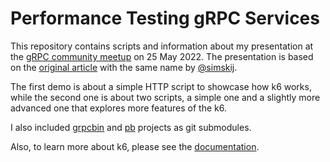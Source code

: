 # Performance Testing gRPC Services

This repository contains scripts and information about my presentation at the [gRPC community meetup](https://www.meetup.com/gRPCio/events/285842571/) on 25 May 2022. The presentation is based on the [original article](https://k6.io/blog/performance-testing-grpc-services/) with the same name by [@simskij](https://github.com/simskij).

The first demo is about a simple HTTP script to showcase how k6 works, while the second one is about two scripts, a simple one and a slightly more advanced one that explores more features of the k6.

I also included [grpcbin](https://github.com/moul/grpcbin) and [pb](https://github.com/moul/pb) projects as git submodules.

Also, to learn more about k6, please see the [documentation](https://k6.io/docs/).
